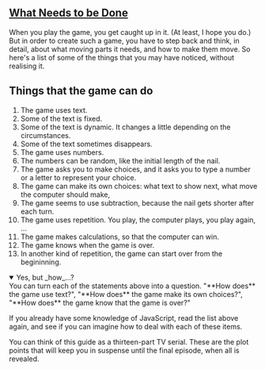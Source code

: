 <!-- What Needs to be Done -->
<section
  id="what-needs-to-be-done"
  aria-labelledby="what-needs-to-be-done"
  data-item="What Needs to be Done"
>
  <h2><a href="#what-needs-to-be-done">What Needs to be Done</a></h2>
  
When you play the game, you get caught up in it. (At least, I hope you do.) But in order to create such a game, you have to step back and think, in detail, about what moving parts it needs, and how to make them move. So here's a list of some of the things that you may have noticed, without realising it.

## Things that the game can do

1. The game uses text.
2. Some of the text is fixed.
3. Some of the text is dynamic. It changes a little depending on the circumstances.
4. Some of the text sometimes disappears.
5. The game uses numbers.
6. The numbers can be random, like the initial length of the nail.
7. The game asks you to make choices, and it asks you to type a number or a letter to represent your choice.
8. The game can make its own choices: what text to show next, what move the computer should make, 
9. The game seems to use subtraction, because the nail gets shorter after each turn.
10. The game uses repetition. You play, the computer plays, you play again, ...
11. The game makes calculations, so that the computer can win.
12. The game knows when the game is over.
13. In another kind of repetition, the game can start over from the begininning.

<details class="question" open>
<summary>Yes, but _how_...?</summary>
You can turn each of the statements above into a question. "**How does** the game use text?", "**How does** the game make its own choices?", "**How does** the game know that the game is over?"


If you already have some knowledge of JavaScript, read the list above again, and see if you can imagine how to deal with each of these items.

You can think of this guide as a thirteen-part TV serial. These are the plot points that will keep you in suspense until the final episode, when all is revealed.

</details>
</section>